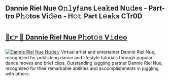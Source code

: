 ## Dannie Riel Nue O𝚗𝚕yf𝚊ns L𝚎a𝚔ed N𝚞𝚍es - Part-tro P𝚑𝚘tos Vi𝚍𝚎o - H𝚘𝚝 Part L𝚎a𝚔s CTr0D

# <h2><a href="http://kf9yyxk.oniu.top/?m=Dannie+Riel+Nue">🔗👉 🔴 Dannie Riel Nue P𝚑ot𝚘𝚜 V𝚒d𝚎o</a></h2>

[![Dannie Riel Nue Nu𝚍e𝚜](https://i.imgur.com/0qMVB7G.gif)](http://kf9yyxk.oniu.top/?m=Dannie+Riel+Nue)
Virtual artist and entertainer Dannie Riel Nue, recognized for publishing dance and lifestyle tutorials through popular dance moves and brief clips. Outstanding juggling partner Dannie Riel Nue, recognized for their remarkable abilities and accomplishments in juggling with others.  
